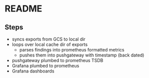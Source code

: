 # README

## Steps

* syncs exports from GCS to local dir
* loops over local cache dir of exports
  * parses findings into prometheus formatted metrics
  * pushes them into pushgateway with timestamp (back dated)
* pushgateway plumbed to prometheus TSDB
* Grafana plumbed to prometheus
* Grafana dashboards
